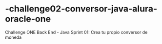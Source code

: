 # -challenge02-conversor-java-alura-oracle-one
Challenge ONE Back End - Java Sprint 01: Crea tu propio conversor de moneda
